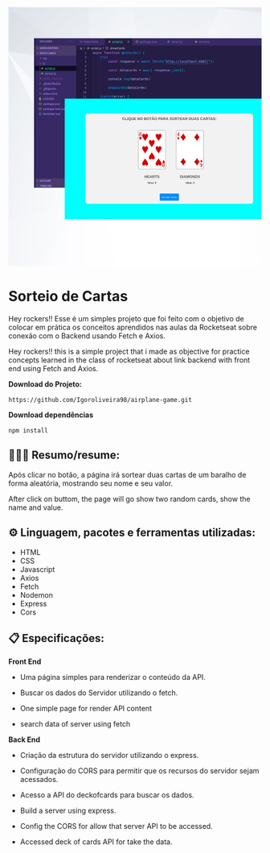 ![Sorteio de cartas](https://github.com/Igoroliveira98/deck-cards/blob/master/image/background.jpg)

# Sorteio de Cartas 

Hey rockers!! Esse é um simples projeto que foi feito com o objetivo de colocar em prática os conceitos aprendidos nas aulas da Rocketseat sobre conexão com o Backend usando Fetch e Axios.

Hey rockers!! this is a simple project that i made as objective for practice concepts learned in the class of rocketseat about link backend with front end using Fetch and Axios.
 
**Download do Projeto:** 
```
https://github.com/Igoroliveira98/airplane-game.git
```

**Download dependências**
```
npm install
```

## 👨🏻‍💻 Resumo/resume: 

Após clicar no botão, a página irá sortear duas cartas de um baralho de forma aleatória, mostrando seu nome e seu valor.

After click on buttom, the page will go show two random cards, show the name and value. 

## ⚙️ Linguagem, pacotes e ferramentas utilizadas:

- HTML
- CSS
- Javascript
- Axios
- Fetch
- Nodemon
- Express
- Cors

## 📋 Especificações:

**Front End**

- Uma página simples para renderizar o conteúdo da API.
- Buscar os dados do Servidor utilizando o fetch.

- One simple page for render API content
- search data of server using fetch

**Back End**

- Criação da estrutura do servidor utilizando o express.
- Configuração do CORS para permitir que os recursos do servidor sejam acessados.
- Acesso a API do deckofcards para buscar os dados.

- Build a server using express.
- Config the CORS for allow that server API to be accessed.
- Accessed deck of cards API for take the data.